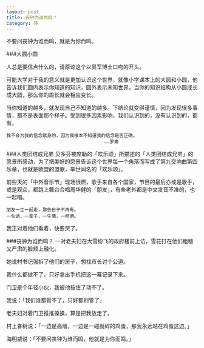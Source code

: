 ```yaml
---
layout: post
title: 丧钟为谁而鸣？
category: 诗
---
```

不要问丧钟为谁而鸣，就是为你而鸣。

###大圆小圆

人总是要信点什么的，请原谅这个以吴军博士口吻的开头。

可能大学对于我的意义就是更加认识这个世界，就像小学课本上的大圆和小圆，他告诉我们圆内表示你知道的知识，圆外表示未知世界，当你的知识结构从小圆成长成大圆，那么你的周长就会相应变长。

当你知道的越多，就发现自己不知道的越多。下结论就变得谨慎，因为发现很多事情，都不是表面那个样子。受到很多因素影响，我们认识到的，没有认识到的，都有。

	
	我不会为我的信念献身的，因为我根本不知道我的信念是否正确。
										——罗素
					
###人类团结成兄弟
贝多芬被席勒的「欢乐颂」所描述的「人类团结成兄弟」的愿景所感动，为了把美好的愿景告诉这个世界每一个角落而写成了第九交响曲第四乐章，也就是欧盟的盟歌，举世闻名的「欢乐颂」。

前些天的「中外音乐节」现场很燃，歌手来自各个国家，节目的最后亦或是歌手，或是观众，都跳上舞台合唱周华健的「朋友」，有些老外都是中文发音不准的，也一起唱。
	
	朋友一生一起走，那些日子不再有。
	一句话，一辈子，一生情，一杯酒。
	
我正对着他们看着，快要哭了。

###丧钟为谁而鸣？
一对老夫妇在大雪纷飞的政府楼前上访，雪花打在他们粗糙又严肃的脸颊上融化。

她说村书记强拆了他们的房子，想找市长讨个公道。

我什么都做不了，只好拿出手机把这一幕记录下来。

门卫是个年轻小伙，我被他按住了动不了。

我说：「我们谁都管不了，只好都别管了」

老夫妇对着门卫推推搡搡，算是把我放走了。

村上春树说：「一边是高墙，一边是一碰就碎的鸡蛋，那我永远站在鸡蛋这边。」

海明威说：「不要问丧钟为谁而鸣，他就是为你而鸣。」

